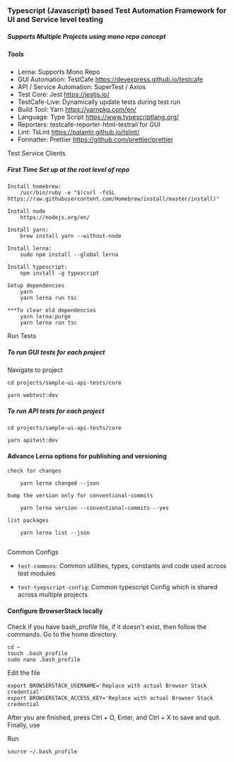 ###  Typescript (Javascript) based Test Automation Framework for UI and Service level testing
##### *Supports Multiple Projects  using mono repo concept*

##### *Tools* 
- Lerna: Supports Mono Repo   
- GUI Automation: TestCafe https://devexpress.github.io/testcafe
- API / Service Automation: SuperTest / Axios
- Test Core: Jest   https://jestjs.io/
- TestCafe-Live: Dynamically update tests during test run
- Build Tool: Yarn https://yarnpkg.com/en/
- Language: Type Script https://www.typescriptlang.org/
- Reporters: testcafe-reporter-html-testrail for GUI
- Lint: TsLint https://palantir.github.io/tslint/
- Formatter: Prettier https://github.com/prettier/prettier

Test Service Clients




##### First Time Set up at the root level of repo
```
Install homebrew: 
    /usr/bin/ruby -e "$(curl -fsSL https://raw.githubusercontent.com/Homebrew/install/master/install)"

Install node 
    https://nodejs.org/en/

Install yarn:
    brew install yarn --without-node       

Install lerna:
    sudo npm install --global lerna

Install typescript:
    npm install -g typescript

Setup dependencies  
    yarn
    yarn lerna run tsc 

***To clear old dependencies
    yarn lerna:purge
    yarn lerna run tsc
```


Run  Tests
##### To run GUI tests for each project  

Navigate to project 

```
cd projects/sample-ui-api-tests/core

yarn webtest:dev
```

##### To run API tests for each project  

```
cd projects/sample-ui-api-tests/core

yarn apitest:dev
```



#### Advance Lerna options for publishing and versioning 
```
check for changes

    yarn lerna changed --json

bump the version only for conventional-commits

    yarn lerna version --conventional-commits --yes

list packages
    
    yarn lerna list --json
    
```
Common Configs

* `test-commons`: Common utilities, types, constants and code used across test modules

* `test-tyepscript-config`: Common typescript Config which is shared across multiple projects




#### Configure BrowserStack locally
Check if you have bash_profile file, if it doesn't exist, then follow the commands. 
Go to the home directory. 

```
cd ~
touch .bash_profile
sudo nano .bash_profile
```
Edit the file

```
export BROWSERSTACK_USERNAME='Replace with actual Browser Stack credential'
export BROWSERSTACK_ACCESS_KEY='Replace with actual Browser Stack credential
```

After you are finished, press Ctrl + O, Enter, and Ctrl + X to save and quit. Finally, use

Run 
```
source ~/.bash_profile
```


